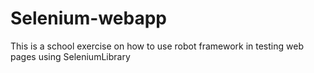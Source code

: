 # Selenium-webapp
This is a school exercise on how to use robot framework in testing web pages using SeleniumLibrary
